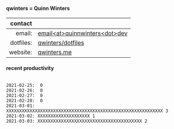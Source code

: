 
#### qwinters = Quinn Winters

|   contact |                                                                    |
|----------:|--------------------------------------------------------------------|
|    email: | [email\<at\>quinnwinters\<dot\>dev](mailto:email@quinnwinters.dev) |
| dotfiles: | [qwinters/dotfiles](https://github.com/qwinters/dotfiles)          |
|  website: | [qwinters.me](https://qwinters.me)                                 | 


#### recent productivity

```shell

2021-02-25:  0
2021-02-26:  0
2021-02-27:  0
2021-02-28:  0
2021-03-01: XXXXXXXXXXXXXXXXXXXXXXXXXXXXXXXXXXXXXXXXXXXXXXXXXXXXXXXXXXXX 3
2021-03-02: XXXXXXXXXXXXXXXXXXXX 1
2021-03-03: XXXXXXXXXXXXXXXXXXXXXXXXXXXXXXXXXXXXXXXX 2
```
